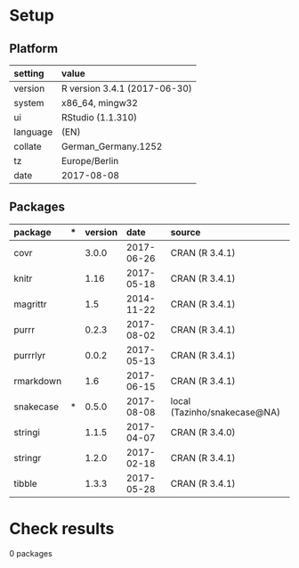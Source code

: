 # Setup

## Platform

|setting  |value                        |
|:--------|:----------------------------|
|version  |R version 3.4.1 (2017-06-30) |
|system   |x86_64, mingw32              |
|ui       |RStudio (1.1.310)            |
|language |(EN)                         |
|collate  |German_Germany.1252          |
|tz       |Europe/Berlin                |
|date     |2017-08-08                   |

## Packages

|package   |*  |version |date       |source                       |
|:---------|:--|:-------|:----------|:----------------------------|
|covr      |   |3.0.0   |2017-06-26 |CRAN (R 3.4.1)               |
|knitr     |   |1.16    |2017-05-18 |CRAN (R 3.4.1)               |
|magrittr  |   |1.5     |2014-11-22 |CRAN (R 3.4.1)               |
|purrr     |   |0.2.3   |2017-08-02 |CRAN (R 3.4.1)               |
|purrrlyr  |   |0.0.2   |2017-05-13 |CRAN (R 3.4.1)               |
|rmarkdown |   |1.6     |2017-06-15 |CRAN (R 3.4.1)               |
|snakecase |*  |0.5.0   |2017-08-08 |local (Tazinho/snakecase@NA) |
|stringi   |   |1.1.5   |2017-04-07 |CRAN (R 3.4.0)               |
|stringr   |   |1.2.0   |2017-02-18 |CRAN (R 3.4.1)               |
|tibble    |   |1.3.3   |2017-05-28 |CRAN (R 3.4.1)               |

# Check results

0 packages





